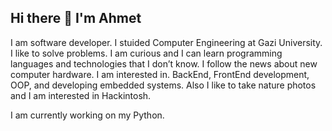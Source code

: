 ## Hi there 👋  I'm Ahmet

<p>
  I am software developer. I stuided Computer Engineering at Gazi University. I like to solve problems. I am curious and I can learn programming languages and technologies that I don’t know. I follow the news about new computer hardware. I am interested in. BackEnd, FrontEnd development, OOP, and developing embedded systems. Also I like to take nature photos and I am interested in Hackintosh.
  
  I am currently working on my Python.
</p> 
